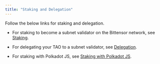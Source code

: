 ```yaml
---
title: "Staking and Delegation"
---
```


Follow the below links for staking and delegation.

- For staking to become a subnet validator on the Bittensor network, see [Staking](../subnets/register-validate-mine.md#staking).

- For delegating your TAO to a subnet validator, see [Delegation](./delegation.md).

- For staking with Polkadot JS, see [Staking with Polkadot JS](./staking-polkadot-js.md).